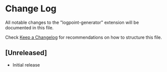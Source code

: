# Change Log

All notable changes to the "logpoint-generator" extension will be documented in this file.

Check [Keep a Changelog](http://keepachangelog.com/) for recommendations on how to structure this file.

## [Unreleased]

- Initial release